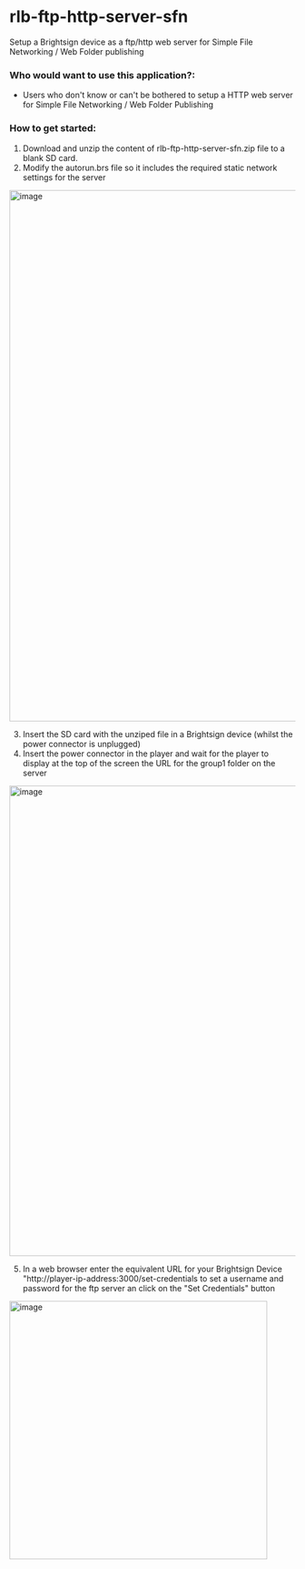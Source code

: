 # rlb-ftp-http-server-sfn
Setup a Brightsign device as a ftp/http web server for Simple File Networking / Web Folder publishing

### Who would want to use this application?:
- Users who don't know or can't be bothered to setup a HTTP web server for Simple File Networking / Web Folder Publishing

### How to get started:

1. Download and unzip the content of rlb-ftp-http-server-sfn.zip file to a blank SD card.
2. Modify the autorun.brs file so it includes the required static network settings for the server

<img width="934" alt="image" src="https://github.com/user-attachments/assets/19e6f598-8f44-4157-8c8d-a913001ff340">

3. Insert the SD card with the unziped file in a Brightsign device (whilst the power connector is unplugged)
4. Insert the power connector in the player and wait for the player to display at the top of the screen the URL for the group1 folder on the server

<img width="827" alt="image" src="https://github.com/user-attachments/assets/ab0342ee-80a6-4479-bd2c-827cb56026db">

5. In a web browser enter the equivalent URL for your Brightsign Device "http://player-ip-address:3000/set-credentials to set a username and password for the ftp server an click on the "Set Credentials" button

<img width="454" alt="image" src="https://github.com/user-attachments/assets/9db4a967-0650-4711-a1da-9c79ec4220bd">

   




    
